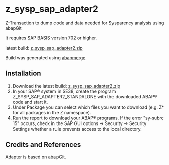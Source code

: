 # z_sysp_sap_adapter2 

Z-Transaction to dump code and data needed for Sysparency analysis using abapGit

It requires SAP BASIS version 702 or higher.
 
latest build: [z_sysp_sap_adapter2.zip](https://github.com/user-attachments/files/18361647/z_sysp_sap_adapter2.zip)

Build was generated using [abapmerge](https://github.com/larshp/abapmerge)

## Installation

1. Download the latest build: [z_sysp_sap_adapter2.zip](https://github.com/user-attachments/files/18361647/z_sysp_sap_adapter2.zip)
2. In your SAP® system in SE38, create the program Z_SYSP_SAP_ADAPTER2_STANDALONE with the downloaded ABAP® code and start it.
3. Under Package you can select which files you want to download (e.g. Z* for all packages in the Z namespace).
4. Run the report to download your ABAP® programs.
   If the error "sy-subrc 15" occurs, check in the SAP GUI options -> Security -> Security Settings whether a rule prevents access to the local directory.

## Credits and References
Adapter is based on [abapGit](https://github.com/abapGit/abapGit).
